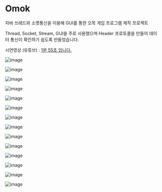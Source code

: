 # Omok
자바 쓰레드와 소켓통신을 이용해 GUI를 통한 오목 게임 프로그램 제작 프로젝트

Thread, Socket, Stream, GUI을 주로 사용했으며 Header 프로토콜을 만들어 데이터 통신이 확인하기 쉽도록 만들었습니다.

시연영상 (유튜브) : [1분 55초 입니다.](https://www.youtube.com/watch?v=7EFXMMnH98s)

![image](https://github.com/gd-hi/Omok/assets/148930703/45058f0a-de18-44df-9096-3f336b01affb)

![image](https://github.com/gd-hi/Omok/assets/148930703/632c10e5-75f8-48d4-af0b-a0f2f1582d59)

![image](https://github.com/gd-hi/Omok/assets/148930703/4e1e9c8a-0181-4ba7-b777-3484d3bb0db9)

![image](https://github.com/gd-hi/Omok/assets/148930703/60c501ea-6e00-4375-834c-22c492193117)

![image](https://github.com/gd-hi/Omok/assets/148930703/76032c0b-9178-4270-bde6-ca4e9de96c05)

![image](https://github.com/gd-hi/Omok/assets/148930703/9d3ffdd3-5bd6-4196-b1a7-c9bec09944d8)

![image](https://github.com/gd-hi/Omok/assets/148930703/464ab59f-8057-4c3c-9585-e15c193fdf08)

![image](https://github.com/gd-hi/Omok/assets/148930703/ed3f44e4-e31f-401a-82fc-6522368b8267)

![image](https://github.com/gd-hi/Omok/assets/148930703/31eacd2e-2f4c-4833-aa76-2939a5e50dd0)

![image](https://github.com/gd-hi/Omok/assets/148930703/20345b9b-0bb2-4ab1-bc66-c530736e1e76)

![image](https://github.com/gd-hi/Omok/assets/148930703/e408325f-dcb0-42c2-8dd7-91d97ff7119a)

![image](https://github.com/gd-hi/Omok/assets/148930703/8edad890-4fa7-4446-a816-45d1bd2bb42d)

![image](https://github.com/gd-hi/Omok/assets/148930703/5a4f30fe-7a7f-4186-b31f-79e52968e07c)

![image](https://github.com/gd-hi/Omok/assets/148930703/d298e905-3a8f-4087-a4e4-2d1d7b0318b1)
